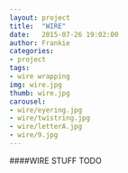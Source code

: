 ```yaml
---
layout: project
title:  "WIRE"
date:   2015-07-26 19:02:00
author: Frankie
categories:
- project
tags:
- wire wrapping
img: wire.jpg
thumb: wire.jpg
carousel:
- wire/eyering.jpg
- wire/twistring.jpg
- wire/letterA.jpg
- wire/9.jpg
---
```

####WIRE STUFF
TODO

